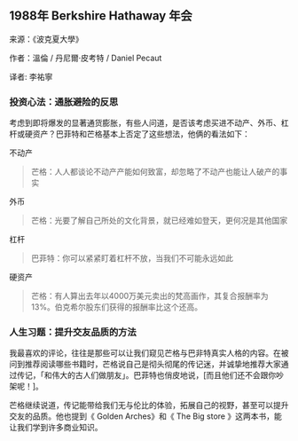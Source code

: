 
## 1988年 Berkshire Hathaway 年会

来源：《波克夏大學》

作者：溫倫 / 丹尼爾·皮考特 / Daniel Pecaut

译者: 李祐寧

### 投资心法：通胀避险的反思

考虑到即将爆发的显著通货膨胀，有些人问道，是否该考虑买进不动产、外币、杠杆或硬资产？巴菲特和芒格基本上否定了这些想法，他俩的看法如下：

不动产
>芒格：人人都谈论不动产产能如何致富，却忽略了不动产也能让人破产的事实

外币
>芒格：光要了解自己所处的文化背景，就已经难如登天，更何况是其他国家

杠杆
>巴菲特：你可以紧紧盯着杠杆不放，当我们不可能永远如此

硬资产
>芒格：有人算出去年以4000万美元卖出的梵高画作，其复合报酬率为13%。伯克希尔股东们获得的报酬率比这个还高。

### 人生习题：提升交友品质的方法

我最喜欢的评论，往往是那些可以让我们窥见芒格与巴非特真实人格的内容。在被问到推荐阅读哪些书籍时，芒格说自己是彻头彻尾的传记迷，并诚挚地推荐大家通过传记，「和伟大的古人们做朋友」。巴菲特也俏皮地说，[而且他们还不会跟你吵架呢！]。

芒格继续说道，传记能带给我们无与伦比的体验，拓展自己的视野，甚至可以提升交友的品质。他也提到《 Golden Arches》和《 The Big store 》这两本书，能让我们学到许多商业知识。
